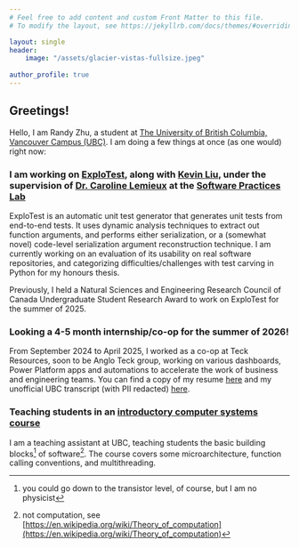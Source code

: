 ```yaml
---
# Feel free to add content and custom Front Matter to this file.
# To modify the layout, see https://jekyllrb.com/docs/themes/#overriding-theme-defaults

layout: single 
header:
    image: "/assets/glacier-vistas-fullsize.jpeg"
    
author_profile: true
---
```


## Greetings!

Hello, I am Randy Zhu, a student at [The University of British Columbia, Vancouver Campus (UBC)](https://ubc.ca). I am doing a few things at once (as one would) right now:

### I am working on [ExploTest](https://github.com/kliu04/explotest), along with [Kevin Liu](https://github.com/kliu04), under the supervision of [Dr. Caroline Lemieux](https://www.carolemieux.com/) at the [Software Practices Lab](https://spl.cs.ubc.ca/)

ExploTest is an automatic unit test generator that generates unit tests from end-to-end tests. It uses dynamic analysis techniques to extract out function arguments, and performs either serialization, or a (somewhat novel) code-level serialization argument reconstruction technique. I am currently working on an evaluation of its usability on real software repositories, and categorizing difficulties/challenges with test carving in Python for my honours thesis.

Previously, I held a Natural Sciences and Engineering Research Council of Canada Undergraduate Student Research Award to work on ExploTest for the summer of 2025.
  
### Looking a 4-5 month internship/co-op for the summer of 2026!

From September 2024 to April 2025, I worked as a co-op at Teck Resources, soon to be Anglo Teck group, working on various dashboards, Power Platform apps and automations to accelerate the work of business and engineering teams. You can find a copy of my resume [here](/resume/main.pdf) and my unofficial UBC transcript (with PII redacted) [here](/assets/transcript-redacted.pdf).

### Teaching students in an [introductory computer systems course](https://www.cs.ubc.ca/course-section/cpsc-213-102-2023w)

I am a teaching assistant at UBC, teaching students the basic building blocks[^1] of software[^2]. The course covers some microarchitecture, function calling conventions, and multithreading.

[^1]: you could go down to the transistor level, of course, but I am no physicist
[^2]: not computation, see [https://en.wikipedia.org/wiki/Theory_of_computation](https://en.wikipedia.org/wiki/Theory_of_computation)

